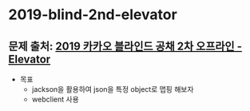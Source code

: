 # 2019-blind-2nd-elevator

## 문제 출처: [2019 카카오 블라인드 공채 2차 오프라인 - Elevator](https://github.com/kakao-recruit/2019-blind-2nd-elevator)

* 목표
  * jackson을 활용하여 json을 특정 object로 맵핑 해보자
  * webclient 사용

